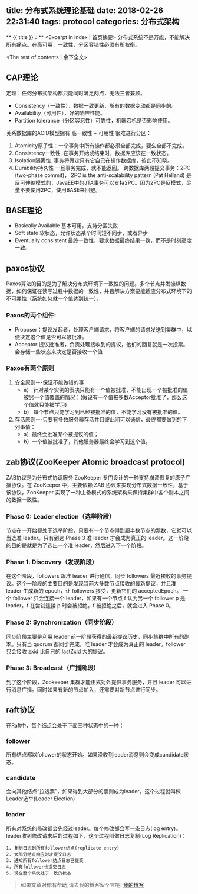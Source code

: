 title: 分布式系统理论基础
date: 2018-02-26 22:31:40
tags: protocol
categories: 分布式架构
---
** {{ title }}：** <Excerpt in index | 首页摘要>
分布式系统不是万能，不能解决所有痛点。在高可用，一致性，分区容错性必须有所权衡。
<!-- more -->
<The rest of contents | 余下全文>

## CAP理论
定理：任何分布式架构都只能同时满足两点，无法三者兼顾。
* Consistency（一致性），数据一致更新，所有的数据变动都是同步的。
* Availability（可用性），好的响应性能。
* Partition tolerance（分区容忍性）可靠性，机器宕机是否影响使用。

关系数据库的ACID模型拥有 高一致性 + 可用性 很难进行分区：
1. Atomicity原子性：一个事务中所有操作都必须全部完成，要么全部不完成。
2. Consistency一致性. 在事务开始或结束时，数据库应该在一致状态。
3. Isolation隔离性. 事务将假定只有它自己在操作数据库，彼此不知晓。
4. Durability持久性 一旦事务完成，就不能返回。
跨数据库两段提交事务：2PC (two-phase commit)， 2PC is the anti-scalability pattern (Pat Helland)
是反可伸缩模式的，JavaEE中的JTA事务可以支持2PC。因为2PC是反模式，尽量不要使用2PC，使用BASE来回避。

## BASE理论
* Basically Available 基本可用，支持分区失败
* Soft state 软状态，允许状态某个时间短不同步，或者异步
* Eventually consistent 最终一致性，要求数据最终结果一致，而不是时刻高度一致。

## paxos协议
Paxos算法的目的是为了解决分布式环境下一致性的问题。多个节点并发操纵数据，如何保证在读写过程中数据的一致性，并且解决方案要能适应分布式环境下的不可靠性（系统如何就一个值达到统一）。
### Paxos的两个组件:
* Proposer：提议发起者，处理客户端请求，将客户端的请求发送到集群中，以便决定这个值是否可以被批准。
* Acceptor:提议批准者，负责处理接收到的提议，他们的回复就是一次投票。会存储一些状态来决定是否接收一个值

### Paxos有两个原则
1. 安全原则---保证不能做错的事
    * a） 针对某个实例的表决只能有一个值被批准，不能出现一个被批准的值被另一个值覆盖的情况；(假设有一个值被多数Acceptor批准了，那么这个值就只能被学习)
    * b） 每个节点只能学习到已经被批准的值，不能学习没有被批准的值。
2. 存活原则---只要有多数服务器存活并且彼此间可以通信，最终都要做到的下列事情：
    * a）最终会批准某个被提议的值；
    * b）一个值被批准了，其他服务器最终会学习到这个值。

## zab协议(ZooKeeper Atomic broadcast protocol)
ZAB协议是为分布式协调服务 ZooKeeper 专门设计的一种支持崩溃恢复的原子广播协议。在 ZooKeeper 中，主要依赖 ZAB 协议来实现分布式数据一致性，基于该协议，ZooKeeper 实现了一种主备模式的系统架构来保持集群中各个副本之间的数据一致性。

### Phase 0: Leader election（选举阶段）
节点在一开始都处于选举阶段，只要有一个节点得到超半数节点的票数，它就可以当选准 leader。只有到达 Phase 3 准 leader 才会成为真正的 leader。这一阶段的目的是就是为了选出一个准 leader，然后进入下一个阶段。

### Phase 1: Discovery（发现阶段）
在这个阶段，followers 跟准 leader 进行通信，同步 followers 最近接收的事务提议。这个一阶段的主要目的是发现当前大多数节点接收的最新提议，并且准 leader 生成新的 epoch，让 followers 接受，更新它们的 acceptedEpoch。
一个 follower 只会连接一个 leader，如果有一个节点 f 认为另一个 follower p 是 leader，f 在尝试连接 p 时会被拒绝，f 被拒绝之后，就会进入 Phase 0。

### Phase 2: Synchronization（同步阶段）
同步阶段主要是利用 leader 前一阶段获得的最新提议历史，同步集群中所有的副本。只有当 quorum 都同步完成，准 leader 才会成为真正的 leader。follower 只会接收 zxid 比自己的 lastZxid 大的提议。

### Phase 3: Broadcast（广播阶段）
到了这个阶段，Zookeeper 集群才能正式对外提供事务服务，并且 leader 可以进行消息广播。同时如果有新的节点加入，还需要对新节点进行同步。

## raft协议
在Raft中，每个结点会处于下面三种状态中的一种：
### follower
所有结点都以follower的状态开始。如果没收到leader消息则会变成candidate状态。
### candidate
会向其他结点“拉选票”，如果得到大部分的票则成为leader。这个过程就叫做Leader选举(Leader Election)
### leader
所有对系统的修改都会先经过leader。每个修改都会写一条日志(log entry)。leader收到修改请求后的过程如下，这个过程叫做日志复制(Log Replication)：

    1. 复制日志到所有follower结点(replicate entry)
    2. 大部分结点响应时才提交日志
    3. 通知所有follower结点日志已提交
    4. 所有follower也提交日志
    5. 现在整个系统处于一致的状态





> 如果文章对你有帮助,请去我的博客留个言吧! [我的博客][1]

[1]: http://geeksblog.cc
